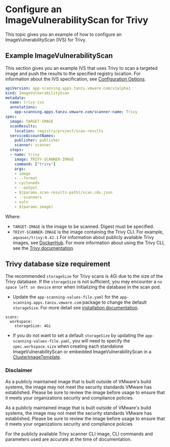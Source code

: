 # Configure an ImageVulnerabilityScan for Trivy

This topic gives you an example of how to configure an ImageVulnerabilityScan (IVS) for Trivy.

## <a id="example"></a> Example ImageVulnerabilityScan

This section gives you an example IVS that uses Trivy to scan a targeted image and push the results to the specified registry location.
For information about the IVS specification, see [Configuration Options](ivs-create-your-own.hbs.md#img-vuln-config-options).

```yaml
apiVersion: app-scanning.apps.tanzu.vmware.com/v1alpha1
kind: ImageVulnerabilityScan
metadata:
  name: trivy-ivs
  annotations:
    app-scanning.apps.tanzu.vmware.com/scanner-name: Trivy
spec:
  image: TARGET-IMAGE
  scanResults:
    location: registry/project/scan-results
  serviceAccountNames:
    publisher: publisher
    scanner: scanner
  steps:
  - name: trivy
    image: TRIVY-SCANNER-IMAGE
    command: ["trivy"]
    args:
    - image
    - --format
    - cyclonedx
    - --output
    - $(params.scan-results-path)/scan.cdx.json
    - --scanners
    - vuln
    - $(params.image)
```

Where:

- `TARGET-IMAGE` is the image to be scanned.  Digest must be specified.
- `TRIVY-SCANNER-IMAGE` is the image containing the Trivy CLI. For example, `aquasec/trivy:0.42.1` For information about publicly available Trivy images, see [DockerHub](https://hub.docker.com/r/aquasec/trivy/tags). For more information about using the Trivy CLI, see the [Trivy documentation](https://github.com/aquasecurity/trivy).

## <a id="trivy-db-requirement"></a> Trivy database size requirement
The recommended `storageSize` for Trivy scans is 4Gi due to the size of the Trivy database. If the `storageSize` is not sufficient, you may encounter a `no space left on device` error when initializing the database in the scan pod.
- Update the `app-scanning-values-file.yaml` for the `app-scanning.apps.tanzu.vmware.com` package to change the default `storageSize`. For more detail see [installation documentation](./install-app-scanning.hbs.md#install-scst-app-scanning).

```console
scans:
  workspace:
    storageSize: 4Gi
```
- If you do not want to set a default `storageSize` by updating the  `app-scanning-values-file.yaml`, you will need to specify the `spec.workspace.size` when creating each standalone ImageVulnerabilityScan or embedded ImageVulnerabilityScan in a [ClusterImageTemplate](./clusterimagetemplates.hbs.md#create-clusterimagetemplate).

### <a id="disclaimer"></a> Disclaimer
As a publicly maintained image that is built outside of VMware's build systems, the image may not meet the security standards VMware has established.  Please be sure to review the image before usage to ensure that it meets your organizations security and compliance policies.

As a publicly maintained image that is built outside of VMware's build systems, the image may not meet the security standards VMware has established.  Please be sure to review the image before usage to ensure that it meets your organizations security and compliance policies

For the publicly available Trivy scanner CLI image, CLI commands and parameters used are accurate at the time of documentation.